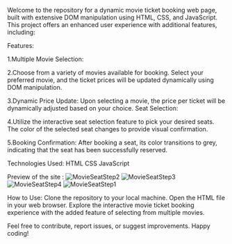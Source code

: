 Welcome to the repository for a dynamic movie ticket booking web page, built with extensive DOM manipulation using HTML, CSS, and JavaScript.
This project offers an enhanced user experience with additional features, including:

Features:

1.Multiple Movie Selection:

2.Choose from a variety of movies available for booking.
  Select your preferred movie, and the ticket prices will be updated dynamically using DOM manipulation.
 
3.Dynamic Price Update:
  Upon selecting a movie, the price per ticket will be dynamically adjusted based on your choice.
  Seat Selection:

4.Utilize the interactive seat selection feature to pick your desired seats.
  The color of the selected seat changes to provide visual confirmation.
  
5.Booking Confirmation:
  After booking a seat, its color transitions to grey, indicating that the seat has been successfully reserved.

Technologies Used:
HTML
CSS
JavaScript

Preview of the site : 
![MovieSeatStep2](https://github.com/nidhichaudhary2002/MovieSeatSelection/assets/106021001/540bf5fc-d294-4159-a7fc-7bf05725af80)
![MovieSeatStep3](https://github.com/nidhichaudhary2002/MovieSeatSelection/assets/106021001/504b3104-4bb7-4d91-937e-6c2f9dc6a0f4)
![MovieSeatStep4](https://github.com/nidhichaudhary2002/MovieSeatSelection/assets/106021001/a711cbb0-20db-49e5-a266-b008bcf798f5)
![MovieSeatStep1](https://github.com/nidhichaudhary2002/MovieSeatSelection/assets/106021001/3df97225-7724-4f1f-b064-fa3834671c8f)

How to Use:
Clone the repository to your local machine.
Open the HTML file in your web browser.
Explore the interactive movie ticket booking experience with the added feature of selecting from multiple movies.

Feel free to contribute, report issues, or suggest improvements. Happy coding!
